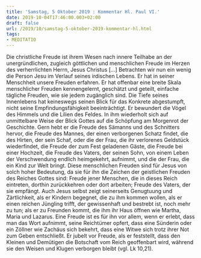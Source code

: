 ```yaml
---
title: 'Samstag, 5 Oktober 2019 : Kommentar Hl. Paul VI.'
date: 2019-10-04T17:46:00.003+02:00
draft: false
url: /2019/10/samstag-5-oktober-2019-kommentar-hl.html
tags: 
- MEDITATIO
---
```


Die christliche Freude ist ihrem Wesen nach innere Teilhabe an der unergründlichen, zugleich göttlichen und menschlichen Freude im Herzen des verherrlichten Herrn, Jesus Christus \[…\] Betrachten wir nun ein wenig die Person Jesu im Verlauf seines irdischen Lebens. Er hat in seiner Menschheit unsere Freuden erfahren. Er hat offenbar eine breite Skala menschlicher Freuden kennengelernt, geschätzt und geteilt, einfache tägliche Freuden, wie sie jedem zugänglich sind. Die Tiefe seines Innenlebens hat keineswegs seinen Blick für das Konkrete abgestumpft, nicht seine Empfindungsfähigkeit beeinträchtigt. Er bewundert die Vögel des Himmels und die Lilien des Feldes. In ihm wiederholt sich auf unmittelbare Weise der Blick Gottes auf die Schöpfung am Morgenrot der Geschichte. Gern hebt er die Freude des Sämanns und des Schnitters hervor, die Freude des Mannes, der einen verborgenen Schatz findet, die des Hirten, der sein Schaf, oder die der Frau, die ihr verlorenes Geldstück wiederfindet, die Freude der zum Fest geladenen Gäste, die Freude bei einer Hochzeit, die Freude des Vaters, der seinen Sohn, von einem Leben der Verschwendung endlich heimgekehrt, aufnimmt, und die der Frau, die ein Kind zur Welt bringt. Diese menschlichen Freuden sind für Jesus von solch hoher Bedeutung, da sie für ihn die Zeichen der geistlichen Freuden des Reiches Gottes sind: Freude jener Menschen, die in dieses Reich eintreten, dorthin zurückkehren oder dort arbeiten; Freude des Vaters, der sie empfängt. Auch Jesus selbst zeigt seinerseits Genugtuung und Zärtlichkeit, als er Kindern begegnet, die zu ihm kommen wollen, als er einen reichen Jüngling trifft, der gewissenhaft und bestrebt ist, noch mehr zu tun; als er zu Freunden kommt, die ihm ihr Haus öffnen wie Martha, Maria und Lazarus. Eine Freude ist es für ihn vor allem, wenn er erlebt, dass man das Wort aufnimmt, seine Reichtümer opfert, dass eine Sünderin oder ein Zöllner wie Zachäus sich bekehrt, dass eine Witwe sich trotz ihrer Not zum Geben entschließt. Er jubelt vor Freude, als er feststellt, dass den Kleinen und Demütigen die Botschaft vom Reich geoffenbart wird, während sie den Weisen und Klugen verborgen bleibt (vgl. Lk 10,21).